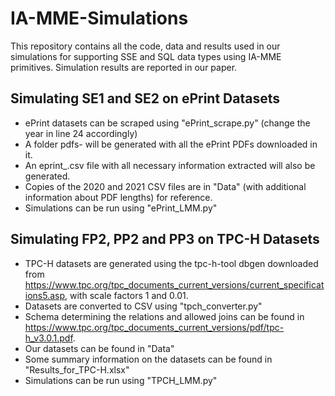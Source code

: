 # IA-MME-Simulations

This repository contains all the code, data and results used in our simulations for supporting SSE and SQL data types using IA-MME primitives. Simulation results are reported in our paper. 

## Simulating SE1 and SE2 on ePrint Datasets 

- ePrint datasets can be scraped using "ePrint_scrape.py" (change the year in line 24 accordingly)
- A folder pdfs-<year> will be generated with all the ePrint PDFs downloaded in it. 
- An eprint_<year>.csv file with all necessary information extracted will also be generated.
- Copies of the 2020 and 2021 CSV files are in "Data" (with additional information about PDF lengths) for reference. 
- Simulations can be run using "ePrint_LMM.py"

## Simulating FP2, PP2 and PP3 on TPC-H Datasets

- TPC-H datasets are generated using the tpc-h-tool dbgen downloaded from https://www.tpc.org/tpc_documents_current_versions/current_specifications5.asp, with scale factors 1 and 0.01. 
- Datasets are converted to CSV using "tpch_converter.py"
- Schema determining the relations and allowed joins can be found in https://www.tpc.org/tpc_documents_current_versions/pdf/tpc-h_v3.0.1.pdf. 
- Our datasets can be found in "Data"
- Some summary information on the datasets can be found in "Results_for_TPC-H.xlsx"
- Simulations can be run using "TPCH_LMM.py"